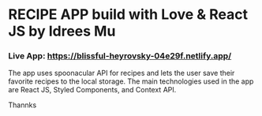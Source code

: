 # RECIPE APP  build with Love & React JS by Idrees Mu 
### Live App: https://blissful-heyrovsky-04e29f.netlify.app/

The app uses spoonacular API for recipes and lets the user save their favorite recipes to the local storage. 
The main technologies used in the app are React JS, Styled Components, and Context API. 

Thannks 
